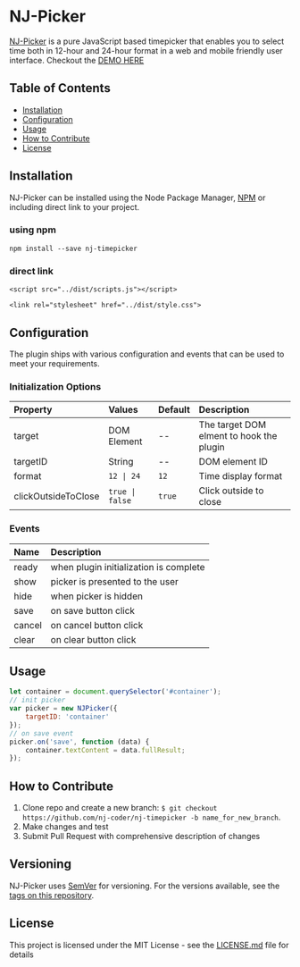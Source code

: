# NJ-Picker
[NJ-Picker](http://nj-coder.com/) is a pure JavaScript based timepicker that enables you to select time both in 12-hour and 24-hour format in a web and mobile friendly user interface. Checkout the [DEMO HERE](http://nj-coder.com/)

## Table of Contents

- [Installation](#installation)
- [Configuration](#configuration)
- [Usage](#usage)
- [How to Contribute](#how-to-contribute)
- [License](#license)

## Installation
NJ-Picker can be installed using the Node Package Manager, [NPM](https://www.npmjs.com/) or including direct link to your project.
### using npm
```
npm install --save nj-timepicker
```
### direct link
```
<script src="../dist/scripts.js"></script>
```
```
<link rel="stylesheet" href="../dist/style.css">
```

## Configuration
The plugin ships with various configuration and events that can be used to meet your requirements.

### Initialization Options
| Property        | Values           | Default      | Description  |
| :-------------- |:-----------------| :------------| :------------|
| target          | DOM Element      | --           | The target DOM elment to hook the plugin |
| targetID        | String           | --           | DOM element ID |
| format          | ```12 \| 24```   | ```12```     | Time display format |
| clickOutsideToClose| ```true \| false```   | ```true```     | Click outside to close |

### Events
| Name        | Description  |
| :---------- |:-------------|
| ready       | when plugin initialization is complete |
| show        | picker is presented to the user |
| hide        | when picker is hidden |
| save        | on save button click |
| cancel      | on cancel button click |
| clear       | on clear button click |

## Usage
```js
let container = document.querySelector('#container');
// init picker
var picker = new NJPicker({
    targetID: 'container'
});
// on save event
picker.on('save', function (data) {
    container.textContent = data.fullResult;
});
```

## How to Contribute
1. Clone repo and create a new branch: `$ git checkout https://github.com/nj-coder/nj-timepicker -b name_for_new_branch`.
2. Make changes and test
3. Submit Pull Request with comprehensive description of changes

## Versioning
NJ-Picker uses [SemVer](http://semver.org/) for versioning. For the versions available, see the [tags on this repository](https://github.com/your/project/tags). 

## License
This project is licensed under the MIT License - see the [LICENSE.md](LICENSE.md) file for details
